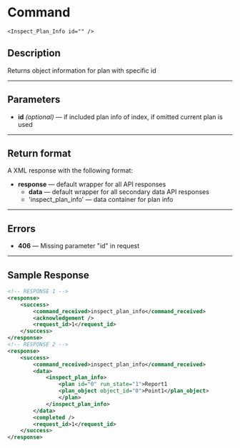 # Command

    <Inspect_Plan_Info id="" />

## Description

Returns object information for plan with specific id

***

## Parameters
- **id** _(optional)_ — if included plan info of index, if omitted current plan is used

***

## Return format
A XML response with the following format:

- **response** — default wrapper for all API responses
    - **data** — default wrapper for all secondary data API responses
    - 'inspect_plan_info' — data container for plan info

***

## Errors
- **406** — Missing parameter "id" in request
 
***

## Sample Response

```xml
<!-- RESPONSE 1 -->
<response>
    <success>
        <command_received>inspect_plan_info</command_received>
        <acknowledgement />
        <request_id>1</request_id>
    </success>
</response>
<!-- RESPONSE 2 -->
<response>
	<success>
		<command_received>inspect_plan_info</command_received>
		<data>
			<inspect_plan_info>
				<plan id="0" run_state="1">Report1
				<plan_object object_id="0">Point1</plan_object>
				</plan>
			</inspect_plan_info>
		</data>
		<completed />
		<request_id>1</request_id>
	</success>
</response>
```
